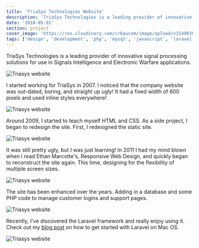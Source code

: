 ```yaml
---
title: 'TriaSys Technologies Website'
description: 'TriaSys Technologies is a leading provider of innovative signal processing solutions for use in Signals Intelligence and Electronic Warfare applications.'
date: '2018-05-01'
section: project
cover_image: 'https://res.cloudinary.com/crbaucom/image/upload/v1549036941/crbaucom-images/ttc-mockup-home.png'
tags: ['design', 'development', 'php', 'mysql', 'javascript', 'laravel', 'rwd']
---
```


TriaSys Technologies is a leading provider of innovative signal processing solutions for use in Signals Intelligence and Electronic Warfare applications.

![Triasys website](https://res.cloudinary.com/crbaucom/image/upload/v1549036941/crbaucom-images/ttc-mockup-home.png)

I started working for TriaSys in 2007. I noticed that the company website was out-dated, boring, and straight up ugly! It had a fixed width of 600 pixels and used inline styles everywhere!

![Triasys website](https://res.cloudinary.com/crbaucom/image/upload/v1549036941/crbaucom-images/ttc-webpage-2007.png)

Around 2009, I started to teach myself HTML and CSS. As a side project, I began to redesign the site. First, I redesigned the static site.

![Triasys website](https://res.cloudinary.com/crbaucom/image/upload/v1549036941/crbaucom-images/ttc-webpage-2010.png)

It was still pretty ugly, but I was just learning! In 2011 I had my mind blown when I read Ethan Marcotte's, Responsive Web Design, and quickly began to reconstruct the site again. This time, designing for the flexibility of multiple screen sizes.

![Triasys website](https://res.cloudinary.com/crbaucom/image/upload/v1549036942/crbaucom-images/ttc-webpage-2011.png)

The site has been enhanced over the years. Adding in a database and some PHP code to manage customer logins and support pages.

![Triasys website](https://res.cloudinary.com/crbaucom/image/upload/v1549036941/crbaucom-images/ttc-webpage-2017.png)

Recently, I've discovered the Laravel framework and really enjoy using it. Check out my [blog post](/blog/2017/setting-up-your-mac-for-laravel-development/) on how to get started with Laravel on Mac OS.

![Triasys website](https://res.cloudinary.com/crbaucom/image/upload/v1549036941/crbaucom-images/ttc-mockup-cellworks.png)
